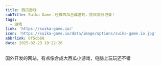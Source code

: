 ```yaml
---
title: 西瓜游戏
subTitle: Suika Game：经典西瓜合成游戏，挑战高分记录！
tags:
  - 游戏
link: 'https://suika-game.io/'
icon: 'https://suika-game.io/data/image/options/suika-game.io.jpg'
abbrlink: 6f5cb60
date: 2025-02-23 19:22:26
---
```


国外开发的网站，有点像合成大西瓜小游戏，电脑上玩玩还不错
